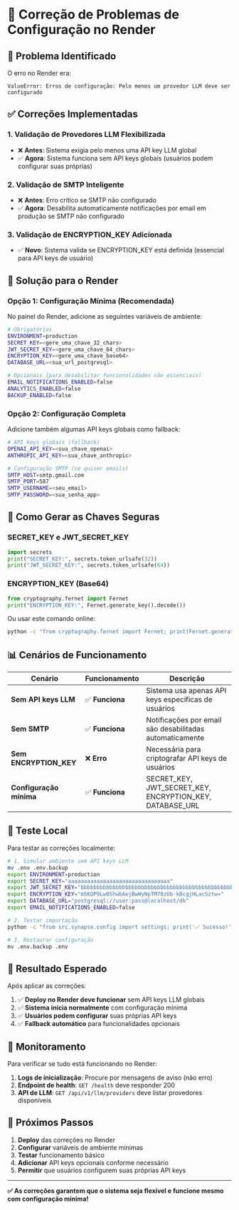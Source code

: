 # 🔧 **Correção de Problemas de Configuração no Render**

## 🚨 **Problema Identificado**

O erro no Render era:
```
ValueError: Erros de configuração: Pelo menos um provedor LLM deve ser configurado
```

## ✅ **Correções Implementadas**

### 1. **Validação de Provedores LLM Flexibilizada**
- ❌ **Antes**: Sistema exigia pelo menos uma API key LLM global
- ✅ **Agora**: Sistema funciona sem API keys globais (usuários podem configurar suas próprias)

### 2. **Validação de SMTP Inteligente**
- ❌ **Antes**: Erro crítico se SMTP não configurado
- ✅ **Agora**: Desabilita automaticamente notificações por email em produção se SMTP não configurado

### 3. **Validação de ENCRYPTION_KEY Adicionada**
- ✅ **Novo**: Sistema valida se ENCRYPTION_KEY está definida (essencial para API keys de usuário)

## 🚀 **Solução para o Render**

### **Opção 1: Configuração Mínima (Recomendada)**

No painel do Render, adicione as seguintes variáveis de ambiente:

```bash
# Obrigatórias
ENVIRONMENT=production
SECRET_KEY=<gere_uma_chave_32_chars>
JWT_SECRET_KEY=<gere_uma_chave_64_chars>
ENCRYPTION_KEY=<gere_uma_chave_base64>
DATABASE_URL=<sua_url_postgresql>

# Opcionais (para desabilitar funcionalidades não essenciais)
EMAIL_NOTIFICATIONS_ENABLED=false
ANALYTICS_ENABLED=false
BACKUP_ENABLED=false
```

### **Opção 2: Configuração Completa**

Adicione também algumas API keys globais como fallback:

```bash
# API keys globais (fallback)
OPENAI_API_KEY=<sua_chave_openai>
ANTHROPIC_API_KEY=<sua_chave_anthropic>

# Configuração SMTP (se quiser emails)
SMTP_HOST=smtp.gmail.com
SMTP_PORT=587
SMTP_USERNAME=<seu_email>
SMTP_PASSWORD=<sua_senha_app>
```

## 🔑 **Como Gerar as Chaves Seguras**

### **SECRET_KEY e JWT_SECRET_KEY**
```python
import secrets
print("SECRET_KEY:", secrets.token_urlsafe(32))
print("JWT_SECRET_KEY:", secrets.token_urlsafe(64))
```

### **ENCRYPTION_KEY (Base64)**
```python
from cryptography.fernet import Fernet
print("ENCRYPTION_KEY:", Fernet.generate_key().decode())
```

Ou usar este comando online:
```bash
python -c "from cryptography.fernet import Fernet; print(Fernet.generate_key().decode())"
```

## 📊 **Cenários de Funcionamento**

| Cenário | Funcionamento | Descrição |
|---------|---------------|-----------|
| **Sem API keys LLM** | ✅ **Funciona** | Sistema usa apenas API keys específicas de usuários |
| **Sem SMTP** | ✅ **Funciona** | Notificações por email são desabilitadas automaticamente |
| **Sem ENCRYPTION_KEY** | ❌ **Erro** | Necessária para criptografar API keys de usuários |
| **Configuração mínima** | ✅ **Funciona** | SECRET_KEY, JWT_SECRET_KEY, ENCRYPTION_KEY, DATABASE_URL |

## 🧪 **Teste Local**

Para testar as correções localmente:

```bash
# 1. Simular ambiente sem API keys LLM
mv .env .env.backup
export ENVIRONMENT=production
export SECRET_KEY="aaaaaaaaaaaaaaaaaaaaaaaaaaaaaaaa"
export JWT_SECRET_KEY="bbbbbbbbbbbbbbbbbbbbbbbbbbbbbbbbbbbbbbbbbbbbbbbbbbbbbbbbbbbbbbbb"
export ENCRYPTION_KEY="m5KOP9Lw0ShwbAejBwWyNpTM70zUb-kBcgjHLacSztw="
export DATABASE_URL="postgresql://user:pass@localhost/db"
export EMAIL_NOTIFICATIONS_ENABLED=false

# 2. Testar importação
python -c "from src.synapse.config import settings; print('✅ Sucesso!')"

# 3. Restaurar configuração
mv .env.backup .env
```

## 🎯 **Resultado Esperado**

Após aplicar as correções:

1. ✅ **Deploy no Render deve funcionar** sem API keys LLM globais
2. ✅ **Sistema inicia normalmente** com configuração mínima
3. ✅ **Usuários podem configurar** suas próprias API keys
4. ✅ **Fallback automático** para funcionalidades opcionais

## 📱 **Monitoramento**

Para verificar se tudo está funcionando no Render:

1. **Logs de inicialização**: Procure por mensagens de aviso (não erro)
2. **Endpoint de health**: `GET /health` deve responder 200
3. **API de LLM**: `GET /api/v1/llm/providers` deve listar provedores disponíveis

## 🔄 **Próximos Passos**

1. **Deploy** das correções no Render
2. **Configurar** variáveis de ambiente mínimas
3. **Testar** funcionamento básico
4. **Adicionar** API keys opcionais conforme necessário
5. **Permitir** que usuários configurem suas próprias API keys

---

**✅ As correções garantem que o sistema seja flexível e funcione mesmo com configuração mínima!** 